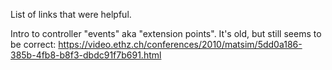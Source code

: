 List of links that were helpful.

Intro to controller "events" aka "extension points". It's old, but still seems to be correct: https://video.ethz.ch/conferences/2010/matsim/5dd0a186-385b-4fb8-b8f3-dbdc91f7b691.html 
